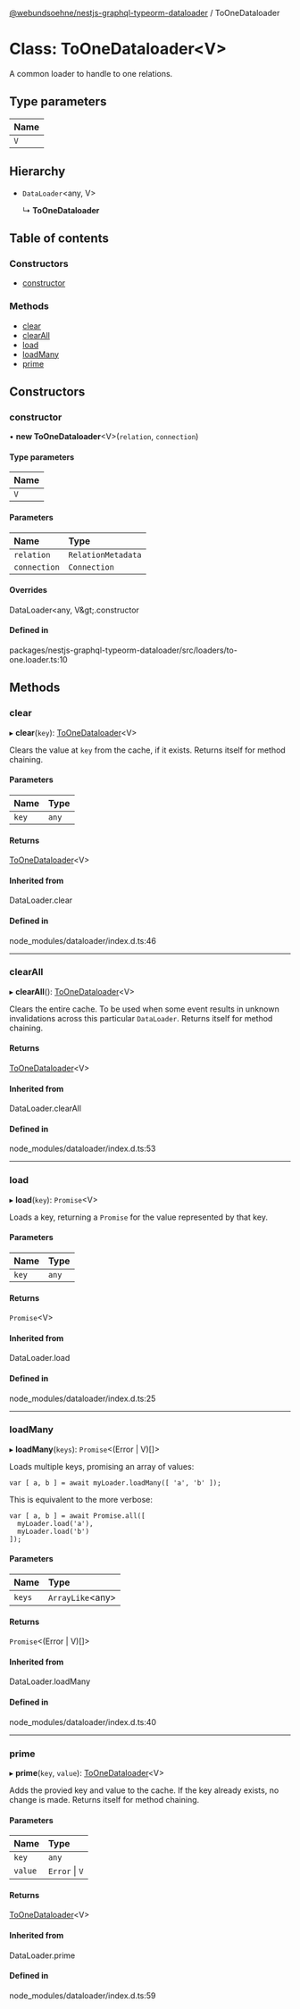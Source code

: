 [@webundsoehne/nestjs-graphql-typeorm-dataloader](../README.md) / ToOneDataloader

# Class: ToOneDataloader<V\>

A common loader to handle to one relations.

## Type parameters

| Name |
| :------ |
| `V` |

## Hierarchy

- `DataLoader`<any, V\>

  ↳ **ToOneDataloader**

## Table of contents

### Constructors

- [constructor](toonedataloader.md#constructor)

### Methods

- [clear](toonedataloader.md#clear)
- [clearAll](toonedataloader.md#clearall)
- [load](toonedataloader.md#load)
- [loadMany](toonedataloader.md#loadmany)
- [prime](toonedataloader.md#prime)

## Constructors

### constructor

• **new ToOneDataloader**<V\>(`relation`, `connection`)

#### Type parameters

| Name |
| :------ |
| `V` |

#### Parameters

| Name | Type |
| :------ | :------ |
| `relation` | `RelationMetadata` |
| `connection` | `Connection` |

#### Overrides

DataLoader&lt;any, V\&gt;.constructor

#### Defined in

packages/nestjs-graphql-typeorm-dataloader/src/loaders/to-one.loader.ts:10

## Methods

### clear

▸ **clear**(`key`): [ToOneDataloader](toonedataloader.md)<V\>

Clears the value at `key` from the cache, if it exists. Returns itself for
method chaining.

#### Parameters

| Name | Type |
| :------ | :------ |
| `key` | `any` |

#### Returns

[ToOneDataloader](toonedataloader.md)<V\>

#### Inherited from

DataLoader.clear

#### Defined in

node_modules/dataloader/index.d.ts:46

___

### clearAll

▸ **clearAll**(): [ToOneDataloader](toonedataloader.md)<V\>

Clears the entire cache. To be used when some event results in unknown
invalidations across this particular `DataLoader`. Returns itself for
method chaining.

#### Returns

[ToOneDataloader](toonedataloader.md)<V\>

#### Inherited from

DataLoader.clearAll

#### Defined in

node_modules/dataloader/index.d.ts:53

___

### load

▸ **load**(`key`): `Promise`<V\>

Loads a key, returning a `Promise` for the value represented by that key.

#### Parameters

| Name | Type |
| :------ | :------ |
| `key` | `any` |

#### Returns

`Promise`<V\>

#### Inherited from

DataLoader.load

#### Defined in

node_modules/dataloader/index.d.ts:25

___

### loadMany

▸ **loadMany**(`keys`): `Promise`<(Error \| V)[]\>

Loads multiple keys, promising an array of values:

    var [ a, b ] = await myLoader.loadMany([ 'a', 'b' ]);

This is equivalent to the more verbose:

    var [ a, b ] = await Promise.all([
      myLoader.load('a'),
      myLoader.load('b')
    ]);

#### Parameters

| Name | Type |
| :------ | :------ |
| `keys` | `ArrayLike`<any\> |

#### Returns

`Promise`<(Error \| V)[]\>

#### Inherited from

DataLoader.loadMany

#### Defined in

node_modules/dataloader/index.d.ts:40

___

### prime

▸ **prime**(`key`, `value`): [ToOneDataloader](toonedataloader.md)<V\>

Adds the provied key and value to the cache. If the key already exists, no
change is made. Returns itself for method chaining.

#### Parameters

| Name | Type |
| :------ | :------ |
| `key` | `any` |
| `value` | `Error` \| `V` |

#### Returns

[ToOneDataloader](toonedataloader.md)<V\>

#### Inherited from

DataLoader.prime

#### Defined in

node_modules/dataloader/index.d.ts:59
